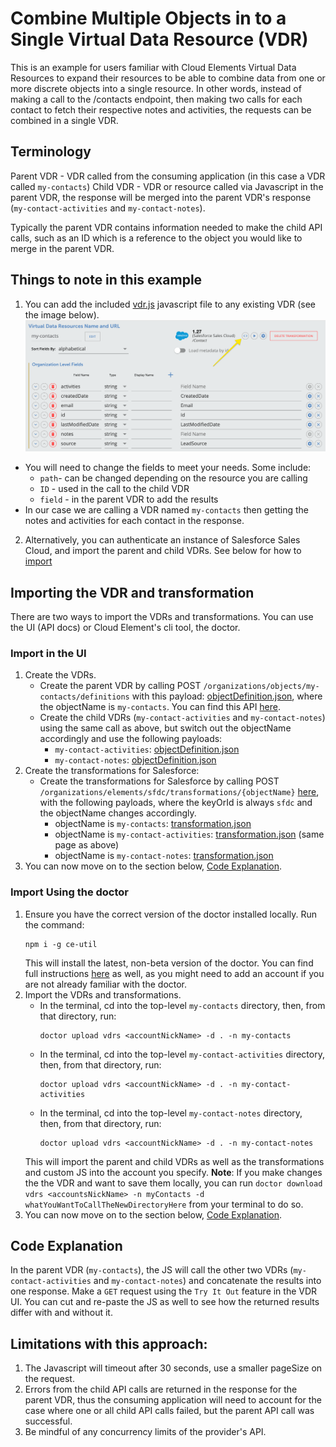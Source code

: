 # Combine Multiple Objects in to a Single Virtual Data Resource (VDR)
This is an example for users familiar with Cloud Elements Virtual Data Resources to expand their resources to be able to combine data from one or more discrete objects into a single resource. In other words, instead of making a call to the /contacts endpoint, then making two calls for each contact to fetch their respective notes and activities, the requests can be combined in a single VDR.

## Terminology
Parent VDR - VDR called from the consuming application (in this case a VDR called `my-contacts`)
Child VDR - VDR or resource called via Javascript in the parent VDR, the response will be merged into the parent VDR's response (`my-contact-activities` and `my-contact-notes`).

Typically the parent VDR contains information needed to make the child API calls, such as an ID which is a reference to the object you would like to merge in the parent VDR.

## Things to note in this example
1. You can add the included [vdr.js](vdr.js) javascript file to any existing VDR (see the image below). 
    ![JavascriptField](addJavascript.png)
  * You will need to change the fields to meet your needs. Some include:
    * `path`- can be changed depending on the resource you are calling
    * `ID` - used in the call to the child VDR
    * `field` - in the parent VDR to add the results
  * In our case we are calling a VDR named `my-contacts` then getting the notes and activities for each contact in the response.
2. Alternatively, you can authenticate an instance of Salesforce Sales Cloud, and import the parent and child VDRs. See below for how to [import](importing-the-vdr-and-transformation)

## Importing the VDR and transformation
There are two ways to import the VDRs and transformations. You can use the UI (API docs) or Cloud Element's cli tool, the doctor.

### Import in the UI
1. Create the VDRs.
    * Create the parent VDR by calling POST `/organizations/objects/my-contacts/definitions` with this payload: [objectDefinition.json](my-contacts/my-contacts/definition/objectDefinition.json), where the objectName is `my-contacts`. You can find this API [here](https://my-staging.cloudelements.io/api-docs/platform/organizations).
    * Create the child VDRs (`my-contact-activities` and `my-contact-notes`) using the same call as above, but switch out the objectName accordingly and use the following payloads:
      * `my-contact-activities`: [objectDefinition.json](my-contact-activities/my-contact-activities/definition/objectDefinition.json)
      * `my-contact-notes`: [objectDefinition.json](my-contact-notes/my-contact-notes/definition/objectDefinition.json)
2. Create the transformations for Salesforce:
    * Create the transformations for Salesforce by calling POST `/organizations/elements/sfdc/transformations/{objectName}` [here](https://my-staging.cloudelements.io/api-docs/platform/organizations), with the following payloads, where the keyOrId is always `sfdc` and the objectName changes accordingly.
      * objectName is `my-contacts`: [transformation.json](my-contacts/my-contacts/transformation/sfdc/transformation.json)
      * objectName is `my-contact-activities`: [transformation.json](my-contact-activities/my-contact-activities/transformation/sfdc/transformation.json) (same page as above)
      * objectName is `my-contact-notes`: [transformation.json](my-contact-notes/my-contact-notes/transformation/sfdc/transformation.json)
3. You can now move on to the section below, [Code Explanation](code-explanation).

### Import Using the doctor
1. Ensure you have the correct version of the doctor installed locally. Run the command:
    ```
    npm i -g ce-util
    ```
    This will install the latest, non-beta version of the doctor. You can find full instructions [here](https://www.npmjs.com/package/ce-util) as well, as you might need to add an account if you are not already familiar with the doctor. 
2. Import the VDRs and transformations.
    * In the terminal, cd into the top-level `my-contacts` directory, then, from that directory, run:
        ```
        doctor upload vdrs <accountNickName> -d . -n my-contacts
        ```
    * In the terminal, cd into the top-level `my-contact-activities` directory, then, from that directory, run:
        ```
        doctor upload vdrs <accountNickName> -d . -n my-contact-activities
        ```
    * In the terminal, cd into the top-level `my-contact-notes` directory, then, from that directory, run:
      ```
      doctor upload vdrs <accountNickName> -d . -n my-contact-notes
      ```
    This will import the parent and child VDRs as well as the transformations and custom JS into the account you specify.
    **Note**: If you make changes the the VDR and want to save them locally, you can run `doctor download vdrs <accountsNickName> -n myContacts -d whatYouWantToCallTheNewDirectoryHere` from your terminal to do so.
3. You can now move on to the section below, [Code Explanation](code-explanation).

## Code Explanation
In the parent VDR (`my-contacts`), the JS will call the other two VDRs (`my-contact-activities` and `my-contact-notes`) and concatenate the results into one response. Make a `GET` request using the `Try It Out` feature in the VDR UI. You can cut and re-paste the JS as well to see how the returned results differ with and without it.

## Limitations with this approach:
1. The Javascript will timeout after 30 seconds, use a smaller pageSize on the request.
2. Errors from the child API calls are returned in the response for the parent VDR, thus the consuming application will need to account for the case where one or all child API calls failed, but the parent API call was successful.
3. Be mindful of any concurrency limits of the provider's API.  